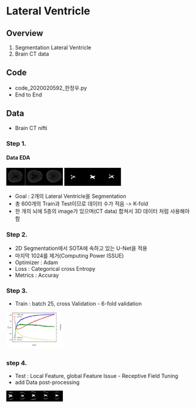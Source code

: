 # Lateral Ventricle

## Overview
 1. Segmentation Lateral Ventricle
 2. Brain CT data

## Code
 - code_2020020592_한정우.py
 - End to End

## Data
 - Brain CT nifti

### Step 1.
#### Data EDA

<img src="img/Brain_Train.PNG" width="30%" height="30%">
<img src="img/Brain_Test.PNG" width="30%" height="30%">

 - Goal : 2개의 Lateral Ventricle을 Segmentation
 - 총 600개의 Train과 Test이므로 데이터 수가 적음 -> K-fold
 - 한 개의 뇌에 5층의 image가 있으며(CT data) 합쳐서 3D 데이터 처럼 사용해야 함

### Step 2.
 - 2D Segmentation에서 SOTA에 속하고 있는 U-Net을 적용
 - 마지막 1024를 제거(Computing Power ISSUE)
 - Optimizer : Adam
 - Loss : Categorical cross Entropy
 - Metrics : Accuray

### Step 3.
 - Train : batch 25, cross Validation - 6-fold validation

<img src="img/result.jpg" width="30%" height="30%">

### step 4.
 - Test : Local Feature, global Feature Issue - Receptive Field Tuning
 - add Data post-processing

<img src="img/test.png" width="30%" height="30%">